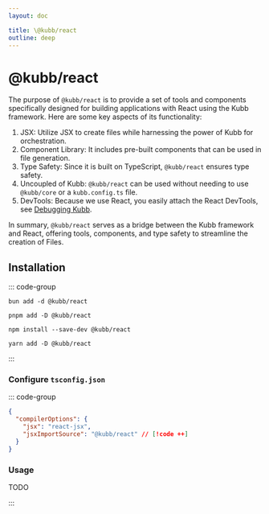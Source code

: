 ```yaml
---
layout: doc

title: \@kubb/react
outline: deep
---
```


# @kubb/react

The purpose of `@kubb/react` is to provide a set of tools and components specifically designed for building applications with React using the Kubb framework. Here are some key aspects of its functionality:

1. JSX: Utilize JSX to create files while harnessing the power of Kubb for orchestration.
2. Component Library: It includes pre-built components that can be used in file generation.
3. Type Safety: Since it is built on TypeScript, `@kubb/react` ensures type safety.
4. Uncoupled of Kubb: `@kubb/react` can be used without needing to use `@kubb/core` or a `kubb.config.ts` file.
5. DevTools: Because we use React, you easily attach the React DevTools, see [Debugging Kubb](/knowledge-base/debugging).

In summary, `@kubb/react` serves as a bridge between the Kubb framework and React, offering tools, components, and type safety to streamline the creation of Files.

## Installation

::: code-group

```shell [bun]
bun add -d @kubb/react
```

```shell [pnpm]
pnpm add -D @kubb/react
```

```shell [npm]
npm install --save-dev @kubb/react
```

```shell [yarn]
yarn add -D @kubb/react
```
:::

### Configure `tsconfig.json`

::: code-group

```json [tsconfig.json]
{
  "compilerOptions": {
    "jsx": "react-jsx",
    "jsxImportSource": "@kubb/react" // [!code ++]
  }
}
```

### Usage
TODO

:::
